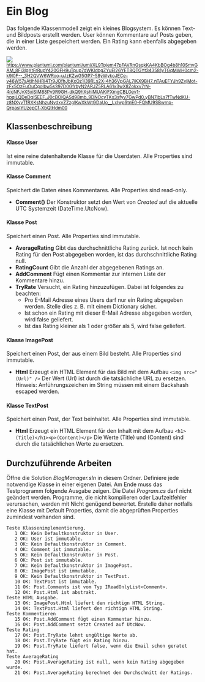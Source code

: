 # Ein Blog

Das folgende Klassenmodell zeigt ein kleines Blogsystem. Es können Text- und Bildposts
erstellt werden. User können Kommentare auf Posts geben, die in einer Liste gespeichert
werden. Ein Rating kann ebenfalls abgegeben werden.

![](klassendiagramm.svg)
<sup>
https://www.plantuml.com/plantuml/uml/XL9Tpjem47pFAVRnGsqkKA4KbBOg4b8h10SmyGAM_8Fi3IgYtFrRupY420GFH9uTpup7dWKIdbgZYuEI26YET8QTGYt343581yTGqMWH0cm2-k9I0F--_3H2QVW6WRoo-uJzKZwG5GP7-58yWykoJECe-v46W57sAtIhNHRi4Tr9JOfhJbKxOz1I39RLs2X-4h36VpGAL7iKX9BH7_nTAuEFYJh9ZvjMot-zFx5OzEuOuCgoIbw5s397D0GfrbyN2ARJZ5RLA61x3wX8Zokxv7rN-4rcNFJyX5xiSIM88Pv9R9GH-dkQ9hXshIMUAKiFXmgCBLOev1-hpqiLQDeDgiSEEF_J0cBOIQASd98mb_9DNOcyTKx3sfyv7GwPd0_yBN7ibLs7fTwNdKU-z8NXyyTfRXKsNhzuNvdxyZZzglKwXkWtGDaUo__LxIwpStnE0-FQMU9SBwmp-QrpasIYUzepCf-XbQtHdm00
</sup>

## Klassenbeschreibung

#### Klasse User
Ist eine reine datenhaltende Klasse für die Userdaten. Alle Properties sind immutable.

#### Klasse Comment
Speichert die Daten eines Kommentares. Alle Properties sind read-only.
- **Comment()** Der Konstruktor setzt den Wert von *Created* auf die aktuelle UTC Systemzeit
  (DateTime.UtcNow).

#### Klasse Post
Speichert einen Post. Alle Properties sind immutable.
- **AverageRating** Gibt das durchschnittliche Rating zurück. Ist noch kein Rating für den
  Post abgegeben worden, ist das durchschnittliche Rating null.
- **RatingCount** Gibt die Anzahl der abgegebenen Ratings an.
- **AddComment** Fügt einen Kommentar zur internen Liste der Kommentare hinzu.
- **TryRate** Versucht, ein Rating hinzuzufügen. Dabei ist folgendes zu beachten:
  - Pro E-Mail Adresse eines Users darf nur ein Rating abgegeben werden. Stelle dies
    z. B. mit einem Dictionary sicher.
  - Ist schon ein Rating mit dieser E-Mail Adresse abgegeben worden, wird false geliefert.
  - Ist das Rating kleiner als 1 oder größer als 5, wird false geliefert.

#### Klasse ImagePost
Speichert einen Post, der aus einem Bild besteht. Alle Properties sind immutable.

- **Html** Erzeugt ein HTML Element für das Bild mit dem Aufbau `<img src="(Url)" />` 
Der Wert (Url) ist durch die tatsächliche URL zu ersetzen. Hinweis: Anführungszeichen
im String müssen mit einem Backshash escaped werden.

#### Klasse TextPost
Speichert einen Post, der Text beinhaltet. Alle Properties sind immutable.

- **Html** Erzeugt ein HTML Element für den Inhalt mit dem Aufbau
`<h1>(Title)</h1><p>(Content)</p>` 
Die Werte (Title) und (Content) sind durch die tatsächlichen Werte zu ersetzen.

## Durchzuführende Arbeiten

Öffne die Solution *BlogManager.sln* in diesem Ordner.
Definiere jede notwendige Klasse in einer eigenen Datei. Am Ende muss das Testprogramm folgende
Ausgabe zeigen. Die Datei *Program.cs* darf nicht geändert werden. Programme, die nicht kompilieren
oder Laufzeitfehler verursachen,
werden mit Nicht genügend bewertet. Erstelle daher notfalls eine Klasse mit Default Properties, damit
die abgeprüften Properties zumindest vorhanden sind.

```text
Teste Klassenimplementierung.
   1 OK: Kein Defaultkonstruktor in User.
   2 OK: User ist immutable.
   3 OK: Kein Defaultkonstruktor in Comment.
   4 OK: Comment ist immutable.
   5 OK: Kein Defaultkonstruktor in Post.
   6 OK: Post ist immutable.
   7 OK: Kein Defaultkonstruktor in ImagePost.
   8 OK: ImagePost ist immutable.
   9 OK: Kein Defaultkonstruktor in TextPost.
   10 OK: TextPost ist immutable.
   11 OK: Post.Comments ist vom Typ IReadOnlyList<Comment>.
   12 OK: Post.Html ist abstrakt.
Teste HTML Ausgabe.
   13 OK: ImagePost.Html liefert den richtign HTML String.
   14 OK: TextPost.Html liefert den richtign HTML String.
Teste Kommentieren
   15 OK: Post.AddComment fügt einen Kommentar hinzu.
   16 OK: Post.AddComment setzt Created auf UtcNow.
Teste Rating
   17 OK: Post.TryRate lehnt ungültige Werte ab.
   18 OK: Post.TryRate fügt ein Rating hinzu.
   19 OK: Post.TryRate liefert false, wenn die Email schon geratet hat.
Teste AverageRating
   20 OK: Post.AverageRating ist null, wenn kein Rating abgegeben wurde.
   21 OK: Post.AverageRating berechnet den Durchschnitt der Ratings.
```
